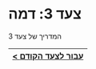 # צעד 3: דמה

המדריך של צעד 3

[{]: <helper> (navStep)

| [< עבור לצעד הקודם](step2.md) |
|:----------------------|

[}]: #